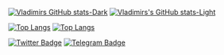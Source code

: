 [![Vladimirs GitHub stats-Dark](https://github-readme-stats-ten-zeta-18.vercel.app/api?username=ardonplay&show_icons=true&icon_color=c90404&title_color=fcbb01&text_color=01d9d1&bg_color=90,070209,c90404#gh-dark-mode-only)](https://github.com/anuraghazra/github-readme-stats#gh-dark-mode-only)
[![Vladimirs's GitHub stats-Light](https://github-readme-stats.vercel.app/api?username=ardonplay&show_icons=true&icon_color=c90404&title_color=fcbb01&text_color=01d9d1#gh-light-mode-only)](https://github.com/anuraghazra/github-readme-stats#gh-light-mode-only)

[![Top Langs](https://github-readme-stats-sigma-five.vercel.app/api/top-langs/?username=ardonplay&icon_color=c90404&title_color=fcbb01&text_color=01d9d1&bg_color=90,070209,c90404#gh-dark-mode-only)](https://github.com/anuraghazra/github-readme-stats#gh-dark-mode-only)
[![Top Langs](https://github-readme-stats-sigma-five.vercel.app/api/top-langs/?username=ardonplay&icon_color=c90404&title_color=fcbb01&text_color=01d9d1#gh-light-mode-only)](https://github.com/anuraghazra/github-readme-stats#gh-light-mode-only)

[![Twitter Badge](https://img.shields.io/badge/Twitter-Profile?style=flat&logo=twitter&logoColor=white&color=01d9d1)](https://twitter.com/ardonplay)
[![Telegram Badge](https://img.shields.io/badge/telegram-red?style=flat&logo=telegram&logoColor=white&color=c90404)]([https://twitter.com/ardonplay](https://t.me/ardonplay))

